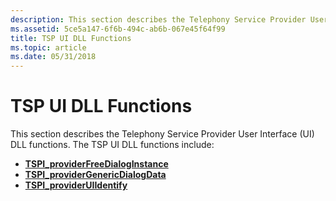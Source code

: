 ```yaml
---
description: This section describes the Telephony Service Provider User Interface (UI) DLL functions.
ms.assetid: 5ce5a147-6f6b-494c-ab6b-067e45f64f99
title: TSP UI DLL Functions
ms.topic: article
ms.date: 05/31/2018
---
```


# TSP UI DLL Functions

This section describes the Telephony Service Provider User Interface (UI) DLL functions. The TSP UI DLL functions include:

-   [**TSPI\_providerFreeDialogInstance**](/windows/win32/api/tspi/nf-tspi-tspi_providerfreedialoginstance)
-   [**TSPI\_providerGenericDialogData**](/windows/win32/api/tspi/nf-tspi-tspi_providergenericdialogdata)
-   [**TSPI\_providerUIIdentify**](/windows/win32/api/tspi/nf-tspi-tspi_provideruiidentify)

 

 

